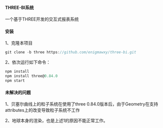 #### THREE-BI系统
一个基于THREE开发的交互式报表系统

#### 安装

1、克隆本项目
```javascript
git clone -b three https://github.com/enigmawxy/three-bi.git
```

2、依次运行如下命令：
```js
npm install
npm install three@0.84.0
npm start
```

#### 未解决的问题
1、贝塞尔曲线上的粒子系统在使用了three 0.84.0版本后，由于Geometry在支持attributes上的改变导致粒子系统不工作

2、地球本身的渲染，也是上述1的原因不能正常工作。
